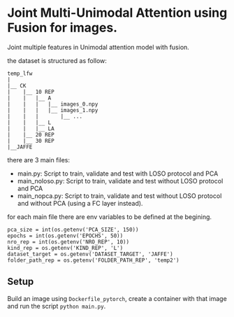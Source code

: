 # Joint Multi-Unimodal Attention using Fusion for images.
Joint multiple features in Unimodal attention model with fusion.

the dataset is structured as follow:

```
temp_lfw
|
|__ CK
|    |__ 10 REP
|    |   |__ A
|    |   |   |__ images_0.npy
|    |   |   |__ images_1.npy
|    |   |       |__ ...
|    |   |__ L
|    |   |__ LA
|    |__ 20 REP
|    |__ 30 REP
|__JAFFE
```
there are 3 main files:
 - main.py: Script to train, validate and test with LOSO protocol and PCA
 - main_noloso.py: Script to train, validate and test without LOSO protocol and PCA
 - main_nopca.py: Script to train, validate and test without LOSO protocol and without PCA (using a FC layer instead).

for each main file there are env variables to be defined at the begining.

```
pca_size = int(os.getenv('PCA_SIZE', 150))
epochs = int(os.getenv('EPOCHS', 50))
nro_rep = int(os.getenv('NRO_REP', 10))
kind_rep = os.getenv('KIND_REP', 'L')
dataset_target = os.getenv('DATASET_TARGET', 'JAFFE')
folder_path_rep = os.getenv('FOLDER_PATH_REP', 'temp2')
```


## Setup

Build an image using `Dockerfile_pytorch`, create a container with that image and run the script `python main.py`.